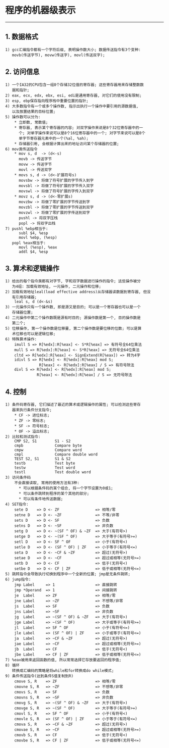 # **程序的机器级表示**
***



## **1. 数据格式**
    1) gcc汇编指令都有一个字符后缀, 表明操作数大小; 数据传送指令有3个变种:
       movb(传送字节), movw(传送字), movl(传送双字);



## **2. 访问信息**
    1) 一个IA32的CPU包含一组8个存储32位值的寄存器; 这些寄存器用来存储整数数
       据和指针;
    2) eax, ecx, edx, ebx, esi, edi是通用寄存器, 对它们的使用没有限制;
    3) esp, ebp保存指向程序栈中重要位置的指针;
    4) 大多数指令有一个或多个操作数, 指示出执行一个操作中要引用的源数据值, 
       以及放置结果的目标位置;
    5) 操作数可以分为:
        * 立即数, 常数值;
        * 寄存器, 表示某个寄存器的内容; 对双字操作来说是8个32位寄存器中的一 
          个; 对单字操作来说可以是8个16位寄存器中的一个; 对字节来说可以是8个
          单字节寄存器元素中的一个(%al, %ah);
        * 存储器引用, 会根据计算出来的地址访问某个存储器的位置;
    6) mov类传送指令
        * mov s, d  -> (d<-s)
          movb -> 传送字节
          movw -> 传送字节
          movl -> 传送双字
        * movs s, d -> (d<-扩展符号s)
          movsbw -> 将做了符号扩展的字节传入到字
          movsbl -> 将做了符号扩展的字节传入双字
          movswl -> 将做了符号扩展的字传入到双字
        * movz s, d -> (d<-零扩展s)
          movzbw -> 将做了零扩展的字节传送到字
          movzbl -> 将做了零扩展的字节传送到双字
          movzwl -> 将做了零扩展的字传送到双字
          pushl -> 将双字压栈
          popl -> 将双字出栈
    7) pushl %ebp相当于:
          subl $4, %esp
          movl %ebp, (%esp)
       popl %eax相当于:
          movl (%esp), %eax
          addl $4, %esp



## **3. 算术和逻辑操作**
    1) 给出的每个指令类都有对字节, 字和双字数据进行操作的指令; 这些操作被分
       为4组: 加载有效地址, 一元操作, 二元操作和位移;
    2) 加载有效地址leal(load effective address)从存储器读数据到寄存器, 但没
       有引用存储器;
        leal s, d (d<-&s)
    3) 一元操作只有一个操作数, 即是源又是目的; 可以是一个寄存器也可以是一个
       存储器位置;
    4) 二元操作中第二个操作数既是源有时目的; 源操作数是第一个, 目的操作数是
       第二个;
    5) 位移操作, 第一个操作数是位移量, 第二个操作数是要位移的位数; 可以是算
       术位移也可以是逻辑位移;
    6) 特殊算术操作:
        imull S => R[%edx]:R[%eax] <- S*R[%eax] => 有符号全64位乘法
        mull S => R[%edx]:R[%eax] <- S*R[%eax] => 无符号全64位乘法
        cltd => R[%edx]:R[%eax] <- SignExtend(R[%eax]) => 转为4字
        idivl S => R[%edx] <- R[%edx]:R[%eax] mod S;
                   R[%eax] <- R[%edx]:R[%eax] / S => 有符号除法
        divl S => R[%edx] <- R[%edx]:R[%eax] mod S;
                  R[%eax] <- R[%edx]:R[%eax] / S => 无符号除法



## **4. 控制**
    1) 条件码寄存器, 它们描述了最近的算术或逻辑操作的属性; 可以检测这些寄存
       器来执行条件分支指令;
        * CF -> 进位标志;
        * ZF -> 零标志;
        * SF -> 符号标志;
        * OF -> 溢出标志;
    2) 比较和测试指令:
        CMP S2, S1        S1 - S2
        cmpb              Compare byte
        cmpw              Compare word
        cmpl              Compare double word
        TEST S2, S1       S1 & S2
        testb             Test byte
        testw             Test word
        testl             Test double word
    3) 访问条件码
        不会直接读取, 常用的使用方法有3种:
          * 可以根据条件码的某个组合, 将一个字节设置为0或1;
          * 可以条件跳转到程序的某个其他的部分;
          * 可以有条件地传送数据;
    4) SET指令:
        sete D    => D <- ZF                => 相等/零
        setne D   => D <- ~ZF               => 不等/非零
        sets D    => D <- SF                => 负数
        setns D   => D <- ~SF               => 非负数
        setg D    => D <- ~(SF ^ OF) & ~ZF  => 大于(有符号>)
        setge D   => D <- ~(SF ^ OF)        => 大于等于(有符号>=)
        setl D    => D <- SF ^ OF           => 小于(有符号<)
        setle D   => D <- (SF ^ OF) | ZF    => 小于等于(有符号<=)
        seta D    => D <- ~CF & ~ZF         => 超过(无符号>)
        setae D   => D <- ~CF               => 超过或相等(无符号>=)
        setb D    => D <- CF                => 低于(无符号<)
        setbe D   => D <- CF | ZF           => 低于或相等(无符号<=)
    5) 跳转指令会导致执行切换到程序中一个全新的位置; jmp是无条件跳转;
    6) jump指令:
        jmp Label     => 1                  => 直接跳转
        jmp *Operand  => 1                  => 间接跳转
        je  Label     => ZF                 => 相等/零
        jne Label     => ~ZF                => 不想等/非零
        js  Label     => SF                 => 负数
        jns Label     => ~SF                => 非负数
        jg  Label     => ~(SF ^ OF) & ~ZF   => 大于(有符号>)
        jge Label     => ~(SF ^ OF)         => 大于或等于(有符号>=)
        jl  Label     => SF ^ OF            => 小于(有符号<=)
        jle Label     => (SF ^ OF) | ZF     => 小于或等于(有符号<=)
        ja  Label     => ~CF & ~ZF          => 超过(无符号>)
        jae Label     => ~CF                => 超过或相等(无符号>=)
        jb  Label     => CF                 => 低于(无符号<)
        jbe Label     => CF | ZF            => 低于或相等(无符号<=)
    7) %eax被用来返回函数的值, 所以常常选择它存放要返回的程序值;
    8) 循环
       转换成汇编码的策略是将while和for转换成do while模式;
    9) 条件传送指令(达到条件S值复制到R)
        cmove S, R    => ZF                 => 相等/零
        cmovne S, R   => ~ZF                => 不想等/非零
        cmovs S, R    => SF                 => 负数
        cmovns S, R   => ~SF                => 非负数
        cmovg S, R    => ~(SF ^ OF) & ~ZF   => 大于(有符号>)
        cmovge S, R   => ~(SF ^ OF)         => 大于等于(有符号>=)
        cmovl S, R    => SF ^ OF            => 小于(有符号<)
        cmovle S, R   => (SF ^ OF) | ZF     => 小于等于(有符号<=)
        cmova S, R    => ~CF & ~ZF          => 超过(无符号>)
        cmovae S, R   => ~CF                => 超过或相等(无符号>=)
        cmovb S, R    => CF                 => 低于(无符号<)
        cmovbe S, R   => CF | ZF            => 低于或相等(无符号<=)

